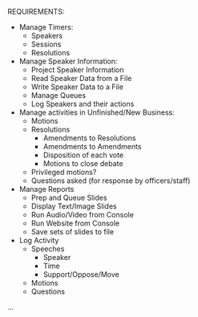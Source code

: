 
REQUIREMENTS:
 - Manage Timers:
   - Speakers
   - Sessions
   - Resolutions
 - Manage Speaker Information:
   - Project Speaker Information
   - Read Speaker Data from a File
   - Write Speaker Data to a File
   - Manage Queues
   - Log Speakers and their actions
 - Manage activities in Unfinished/New Business:
   - Motions
   - Resolutions
     - Amendments to Resolutions
     - Amendments to Amendments
	 - Disposition of each vote
	 - Motions to close debate
   - Privileged motions?
   - Questions asked (for response by officers/staff)
 - Manage Reports
   - Prep and Queue Slides
   - Display Text/Image Slides
   - Run Audio/Video from Console
   - Run Website from Console
   - Save sets of slides to file
 - Log Activity
   - Speeches
     - Speaker
	 - Time
	 - Support/Oppose/Move
   - Motions
   - Questions
   
...
